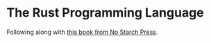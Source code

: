 The Rust Programming Language
=============================

Following along with [this book from No Starch Press](https://nostarch.com/Rust2018).
